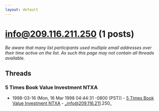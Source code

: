 ```yaml
---
layout: default
---
```


# info@209.116.211.250 (1 posts)

_Be aware that many list participants used multiple email addresses over their time active on the list. As such this page may not contain all threads available._

## Threads

### 5 Times Book Value Investment NTXA
+ 1998-03-16 (Mon, 16 Mar 1998 04:44:31 -0800 (PST)) - [5 Times Book Value Investment NTXA](/archive/1998/03/e4931db4c58d9e085fca018ddc374959e3454d5e6838e898a23f7ce82d680bb9) - _info@209.116.211.250_

